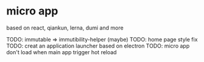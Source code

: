 # micro app

based on react, qiankun, lerna, dumi and more

TODO: immutable => immutibility-helper (maybe)
TODO: home page style fix
TODO: creat an application launcher based on electron
TODO: micro app don't load when main app trigger hot reload
